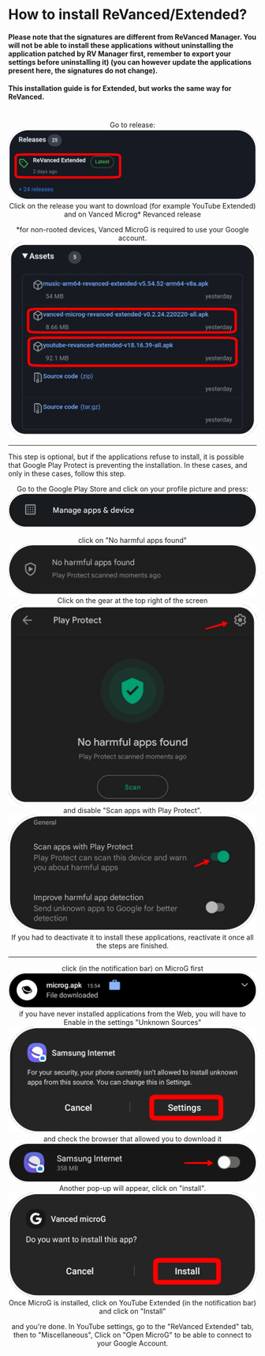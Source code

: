 # How to install ReVanced/Extended?

#### Please note that the signatures are different from ReVanced Manager. You will not be able to install these applications without uninstalling the application patched by RV Manager first, remember to export your settings before uninstalling it) (you can however update the applications present here, the signatures do not change).
#### This installation guide is for Extended, but works the same way for ReVanced.
#
<p align="center">
Go to release:
    <img src="./Installation/01.png">
Click on the release you want to download (for example YouTube Extended) and on Vanced Microg* Revanced release
<p align="center">
*for non-rooted devices, Vanced MicroG is required to use your Google account.
    <img src="./Installation/02.png">
<p align="center">

---
This step is optional, but if the applications refuse to install, it is possible that Google Play Protect is preventing the installation. In these cases, and only in these cases, follow this step.
<p align="center">
Go to the Google Play Store and click on your profile picture and press:
    <img src="./Installation/03.png">
<p align="center">
click on "No harmful apps found"
    <img src="./Installation/04.png">
Click on the gear at the top right of the screen
    <img src="./Installation/05.png">
and disable "Scan apps with Play Protect".
    <img src="./Installation/06.png">
If you had to deactivate it to install these applications, reactivate it once all the steps are finished.

---
<p align="center">
click (in the notification bar) on MicroG first
    <img src="./Installation/08.png">
if you have never installed applications from the Web, you will have to Enable in the settings "Unknown Sources"
    <img src="./Installation/09.png">
and check the browser that allowed you to download it
    <img src="./Installation/10.png">
    Another pop-up will appear, 
click on "install".
    <img src="./Installation/11.png">
Once MicroG is installed, click on YouTube Extended (in the notification bar) and click on "Install"
<p align="center">
and you're done. In YouTube settings, go to the "ReVanced Extended" tab, then to "Miscellaneous", Click on "Open MicroG" to be able to connect to your Google Account.
